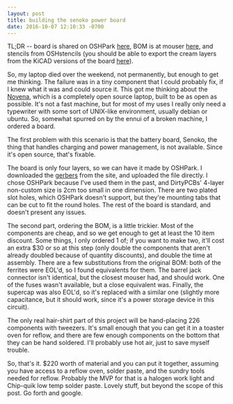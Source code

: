 ```yaml
---
layout: post
title: building the senoko power board
date: 2016-10-07 12:10:33 -0700
---
```


TL;DR -- board is shared on OSHPark [here](https://oshpark.com/shared_projects/x3IpMg2U), BOM is at mouser [here](http://www.mouser.com/ProjectManager/ProjectDetail.aspx?AccessID=6572045792), and stencils from OSHstencils (you should be able to export the cream layers from the KiCAD versions of the board [here](http://bunniefoo.com/novena/novena-accessories-kicad.zip)).

So, my laptop died over the weekend, not permanently, but enough to get me thinking. The failure was in a tiny component that I could probably fix, if I knew what it was and could source it. This got me thinking about the [Novena](https://www.kosagi.com/w/index.php?title=Novena_Main_Page), which is a completely open source laptop, built to be as open as possible. It's not a fast machine, but for most of my uses I really only need a typewriter with some sort of UNIX-like environment, usually debian or ubuntu. So, somewhat spurred on by the ennui of a broken machine, I ordered a board.

The first problem with this scenario is that the battery board, Senoko, the thing that handles charging and power management, is not available. Since it's open source, that's fixable.

The board is only four layers, so we can have it made by OSHPark. I downloaded the [gerbers](http://bunniefoo.com/novena/pvt2_release/gerbers-senoko_pvt1.zip) from the site, and uploaded the file directly. I chose OSHPark because I've used them in the past, and DirtyPCBs' 4-layer non-custom size is 2cm too small in one dimension. There are two plated slot holes, which OSHPark doesn't support, but they're mounting tabs that can be cut to fit the round holes. The rest of the board is standard, and doesn't present any issues.

The second part, ordering the BOM, is a little trickier. Most of the components are cheap, and so we get enough to get at least the 10 item discount. Some things, I only ordered 1 of; if you want to make two, it'll cost an extra $30 or so at this step (only double the components that aren't already doubled because of quantity discounts), and double the time at assembly. There are a few substitutions from the original BOM: both of the ferrites were EOL'd, so I found equivalents for them. The barrel jack connector isn't identical, but the closest mouser had, and should work. One of the fuses wasn't available, but a close equivalent was. Finally, the supercap was also EOL'd, so it's replaced with a similar one (slightly more capacitance, but it should work, since it's a power storage device in this circuit).

The only real hair-shirt part of this project will be hand-placing 226 components with tweezers. It's small enough that you can get it in a toaster oven for reflow, and there are few enough components on the bottom that they can be hand soldered. I'll probably use hot air, just to save myself trouble.

So, that's it. $220 worth of material and you can put it together, assuming you have access to a reflow oven, solder paste, and the sundry tools needed for reflow. Probably the MVP for that is a halogen work light and Chip-quik low temp solder paste. Lovely stuff, but beyond the scope of this post. Go forth and google.
